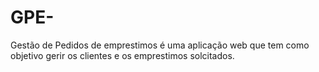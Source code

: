 # GPE-
Gestão de Pedidos de emprestimos  é uma aplicação web que tem como objetivo gerir os clientes e os emprestimos solcitados. 
